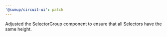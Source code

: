 ```yaml
---
'@sumup/circuit-ui': patch
---
```


Adjusted the SelectorGroup component to ensure that all Selectors have the same height.
